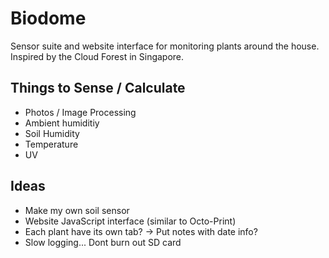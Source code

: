 # Biodome
Sensor suite and website interface for monitoring plants around the house. Inspired by the Cloud Forest in Singapore.  

## Things to Sense / Calculate
- Photos / Image Processing 
- Ambient humiditiy
- Soil Humidity 
- Temperature 
- UV

## Ideas 
- Make my own soil sensor
- Website JavaScript interface (similar to Octo-Print)
- Each plant have its own tab? -> Put notes with date info? 
- Slow logging... Dont burn out SD card

